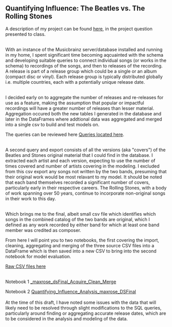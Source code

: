 ## Quantifying Influence: The Beatles vs. The Rolling Stones

A description of my project can be found [here](FirstPresentation_MRose_DS4.pdf), in the project question presented to class.<br><br>

With an instance of the Musicbrainz server/database installed and running in my home, I spent significant time becoming aqcuainted with the schema and developing suitable queries to connect individual songs (or works in the schema) to recordings of the songs, and then to releases of the recording. A release is part of a release group which  could be a single or an album (compact disc or vinyl). Each release group is typically distributed globally i.e. multiple countries, each with a potentially unique release date.<br><br>

I decided early on to aggregate the number of releases and re-releases for use as a feature, making the assumption that popular or impactful recordings will have a greater number of releases than lesser material. Aggregation occured both the new tables I generated in the database and later in the DataFrames where addtional data was aggregated and merged into a single csv to build and test models on.

The queries can be reviewed here [Queries located here](queries).<br><br>

A second query and export consists of all the versions (aka "covers") of the Beatles and Stones original material that I could find in the database. I extracted each artist and each version, expecting to use the number of times covered and number of artists covering in the modeling. I excluded from this csv export any songs not written by the two bands, presuming that their original work would be most relavant to my model. It should be noted that each band themselves recorded a significant number of covers, particularly early in their respective careers. The Rolling Stones, with a body of work spanning over 50 years, continue to incorporate non-original songs in their work to this day.<br><br>

Which brings me to the final, albeit small csv file which identifies which songs in the combined catalog of the two bands are original, which I defined as any work recorded by either band for which at least one band member was credited as composer.

From here I will point you to two notebooks, the first covering the import, cleaning, aggregating and merging of the three source CSV files into a DataFrame which is then saved into a new CSV to bring into the second notebook for model evaluation.

[Raw CSV files here](data)<br><br>

Notebook 1 [_maxrose_dsFinal_Acquire_Clean_Merge](_maxrose_dsFinal_Acquire_Clean_Merge.ipynb)

Notebook 2 [Quantifying_Influence_Analysis_maxrose_DSFinal](Quantifying_Influence_Analysis_maxrose_DSFinal.ipynb)
<br><br>
At the time of this draft, I have noted some issues with the data that will likely need to be resolved through slight modifications to the SQL queries, particularly around finding or aggregating accurate release dates, which are to be considered in the analysis and modeling of the data.


